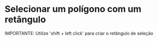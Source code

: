 # Selecionar um polígono com um retângulo

IMPORTANTE: Utilize 'shift + left click' para criar o retângulo de seleção
